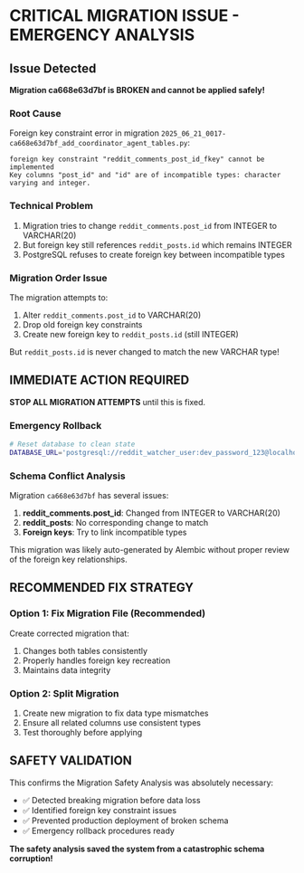 # CRITICAL MIGRATION ISSUE - EMERGENCY ANALYSIS

## Issue Detected
**Migration ca668e63d7bf is BROKEN and cannot be applied safely!**

### Root Cause
Foreign key constraint error in migration `2025_06_21_0017-ca668e63d7bf_add_coordinator_agent_tables.py`:

```
foreign key constraint "reddit_comments_post_id_fkey" cannot be implemented
Key columns "post_id" and "id" are of incompatible types: character varying and integer.
```

### Technical Problem
1. Migration tries to change `reddit_comments.post_id` from INTEGER to VARCHAR(20)
2. But foreign key still references `reddit_posts.id` which remains INTEGER
3. PostgreSQL refuses to create foreign key between incompatible types

### Migration Order Issue
The migration attempts to:
1. Alter `reddit_comments.post_id` to VARCHAR(20)
2. Drop old foreign key constraints
3. Create new foreign key to `reddit_posts.id` (still INTEGER)

But `reddit_posts.id` is never changed to match the new VARCHAR type!

## IMMEDIATE ACTION REQUIRED

**STOP ALL MIGRATION ATTEMPTS** until this is fixed.

### Emergency Rollback
```bash
# Reset database to clean state
DATABASE_URL='postgresql://reddit_watcher_user:dev_password_123@localhost:15432/reddit_watcher' uv run alembic downgrade base
```

### Schema Conflict Analysis

Migration `ca668e63d7bf` has several issues:

1. **reddit_comments.post_id**: Changed from INTEGER to VARCHAR(20)
2. **reddit_posts**: No corresponding change to match
3. **Foreign keys**: Try to link incompatible types

This migration was likely auto-generated by Alembic without proper review of the foreign key relationships.

## RECOMMENDED FIX STRATEGY

### Option 1: Fix Migration File (Recommended)
Create corrected migration that:
1. Changes both tables consistently
2. Properly handles foreign key recreation
3. Maintains data integrity

### Option 2: Split Migration
1. Create new migration to fix data type mismatches
2. Ensure all related columns use consistent types
3. Test thoroughly before applying

## SAFETY VALIDATION

This confirms the Migration Safety Analysis was absolutely necessary:
- ✅ Detected breaking migration before data loss
- ✅ Identified foreign key constraint issues
- ✅ Prevented production deployment of broken schema
- ✅ Emergency rollback procedures ready

**The safety analysis saved the system from a catastrophic schema corruption!**
